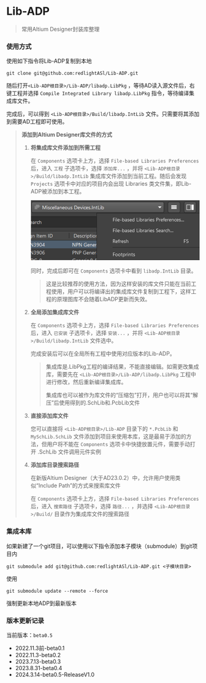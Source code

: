 # Lib-ADP

> 常用Altium Designer封装库整理

### 使用方式

使用如下指令将Lib-ADP复制到本地

```shell
git clone git@github.com:redlightASl/Lib-ADP.git
```

随后打开`<Lib-ADP根目录>/Lib-ADP/libadp.LibPkg` ，等待AD读入源文件后，右键工程并选择 `Compile Integrated Library libadp.LibPkg` 指令，等待编译集成库文件。

完成后，可以得到 `<Lib-ADP根目录>/Build/libadp.IntLib` 文件。只需要将其添加到需要AD工程即可使用。

> **添加到Altium Designer库文件的方式**
>
> 1. **将集成库文件添加到所需工程**
>
>     在 `Components` 选项卡上方，选择 `File-based Libraries Preferences` 后，进入 `工程` 子选项卡，选择 `添加库...` ，并将 `<Lib-ADP根目录>/Build/libadp.IntLib` 集成库文件添加到当前工程。随后会发现 `Projects` 选项卡中对应的项目内会出现 Libraries 类文件集，即Lib-ADP被添加到本工程。
>
>     ![IntLib_add](README.assets/image-20230722174932339.png)
>
>     同时，完成后即可在 `Components` 选项卡中看到 `libadp.IntLib` 目录。
>
>     > 这是比较推荐的使用方法，因为这样安装的库文件只能在当前工程使用，用户可以将编译出的集成库文件复制到工程下，这样工程的原理图库不会随着LibADP更新而失效。
>
> 2. **全局添加集成库文件**
>
>     在 `Components` 选项卡上方，选择 `File-based Libraries Preferences` 后，进入 `已安装` 子选项卡，选择 `安装...` ，并将 `<Lib-ADP根目录>/Build/libadp.IntLib` 文件选中。
>
>     完成安装后可以在全局所有工程中使用对应版本的Lib-ADP。
>
>     > 集成库是.LibPkg工程的编译结果，不能直接编辑。如需更改集成库，需要先在 `<Lib-ADP根目录>/Lib-ADP/libadp.LibPkg` 工程中进行修改，然后重新编译集成库。
>     >
>     > 集成库也可以被作为库文件的“压缩包”打开，用户也可以将其“解压”后使用得到的.SchLib和.PcbLib文件
>
> 3. **直接添加库文件**
>
>     您可以直接将 `<Lib-ADP根目录>/Lib-ADP` 目录下的 `*.PcbLib` 和 `MySchLib.SchLib` 文件添加到项目来使用本库，这是最易于添加的方法，但用户将不能在 `Components` 选项卡中快捷放置元件，需要手动打开 .SchLib 文件调用元件实例
>
> 4. **添加库目录搜索路径**
>
>     在新版Altium Designer（大于AD23.0.2）中，允许用户使用类似“Include Path”的方式来搜索库文件
>
>     在 `Components` 选项卡上方，选择 `File-based Libraries Preferences` 后，进入 `搜索路径` 子选项卡，选择 `路径...` ，并选择 `<Lib-ADP根目录>/Build/` 目录作为集成库文件的搜索路径
>

### 集成本库

如果新建了一个git项目，可以使用以下指令添加本子模块（submodule）到git项目内

```shell
git submodule add git@github.com:redlightASl/Lib-ADP.git <子模块目录>
```

使用

```shell
git submodule update --remote --force
```

强制更新本地ADP到最新版本

### 版本更新记录

当前版本：`beta0.5`

* 2022.11.3前-beta0.1
* 2022.11.3-beta0.2
* 2023.7.13-beta0.3
* 2023.8.31-beta0.4
* 2024.3.14-beta0.5-ReleaseV1.0

